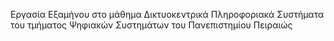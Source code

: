 Εργασία Εξαμήνου στο μάθημα Δικτυοκεντρικά Πληροφοριακά Συστήματα του τμήματος Ψηφιακών Συστημάτων του Πανεπιστημίου Πειραιώς
